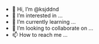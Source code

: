 - 👋 Hi, I’m @ksjddnd
- 👀 I’m interested in ...
- 🌱 I’m currently learning ...
- 💞️ I’m looking to collaborate on ...
- 📫 How to reach me ...

<!---
ksjddnd/ksjddnd is a ✨ special ✨ repository because its `README.md` (this file) appears on your GitHub profile.
You can click the Preview link to take a look at your changes.
--->
